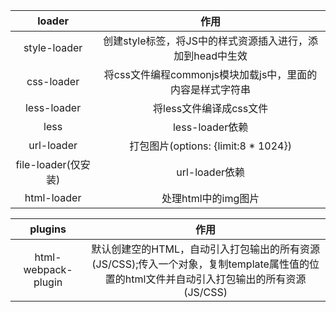 <!--
 * @Author: your name
 * @Date: 2020-10-06 16:33:38
 * @LastEditTime: 2020-10-06 19:14:20
 * @LastEditors: Please set LastEditors
 * @Description: In User Settings Edit
 * @FilePath: \undefinedd:\Github\Xmind-and-md\md\前端\webpack\loader.md
-->
loader|作用
:-:|:-:
style-loader|创建style标签，将JS中的样式资源插入进行，添加到head中生效
css-loader|将css文件编程commonjs模块加载js中，里面的内容是样式字符串
less-loader|将less文件编译成css文件
less|less-loader依赖
url-loader|打包图片(options: {limit:8 * 1024})
file-loader(仅安装)|url-loader依赖
html-loader|处理html中的img图片


plugins|作用
:-:|:-:
html-webpack-plugin|默认创建空的HTML，自动引入打包输出的所有资源(JS/CSS);传入一个对象，复制template属性值的位置的html文件并自动引入打包输出的所有资源(JS/CSS)